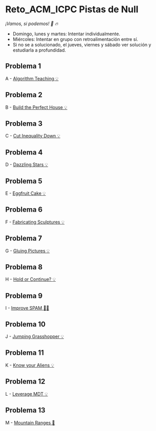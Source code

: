 # Reto_ACM_ICPC Pistas de Null 
_¡Vamos, si podemos! :muscle: :fire:_
* Domingo, lunes y martes: Intentar individualmente.
* Miércoles: Intentar en grupo con retroalimentación entre sí.
* Si no se a solucionado, el jueves, viernes y sábado ver solución y estudiarla a profundidad.
## Problema 1
A - [Algorithm Teaching :bulb:](https://matcomgrader.com/problem/9634/algorithm-teaching/)
## Problema 2
B - [Build the Perfect House :bulb:](https://matcomgrader.com/problem/9635/build-the-perfect-house/)
## Problema 3 
C - [Cut Inequality Down :bulb:](https://matcomgrader.com/problem/9636/cut-inequality-down/)
## Problema 4 
D - [Dazzling Stars :bulb:](https://matcomgrader.com/problem/9637/dazzling-stars/)
## Problema 5 
E - [Eggfruit Cake :bulb:](https://matcomgrader.com/problem/9638/eggfruit-cake/)
## Problema 6
F - [Fabricating Sculptures :bulb:](https://matcomgrader.com/problem/9639/fabricating-sculptures/)
## Problema 7
G - [Gluing Pictures :bulb:](https://matcomgrader.com/problem/9641/gluing-pictures/)
## Problema 8 
H - [Hold or Continue? :bulb:](https://matcomgrader.com/problem/9642/hold-or-continue/)
## Problema 9 
I - [Improve SPAM :balloon::balloon:](https://matcomgrader.com/problem/9643/improve-spam/)
## Problema 10 
J - [Jumping Grasshopper :bulb:](https://matcomgrader.com/problem/9644/jumping-grasshopper/)
## Problema 11 
K - [Know your Aliens :bulb:](https://matcomgrader.com/problem/9645/know-your-aliens/)
## Problema 12 
L - [Leverage MDT :bulb:](https://matcomgrader.com/problem/9640/leverage-mdt/)
## Problema 13 
M - [Mountain Ranges :balloon:](https://matcomgrader.com/problem/9646/mountain-ranges/)

